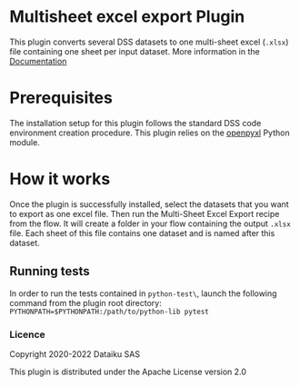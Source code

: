 # Multisheet excel export Plugin

This plugin converts several DSS datasets to one multi-sheet excel (`.xlsx`) file containing one sheet per input dataset.
More information in the [Documentation](https://www.dataiku.com/product/plugins/multisheet-excel-export/)

# Prerequisites

The installation setup for this plugin follows the standard DSS code environment creation procedure.
This plugin relies on the [openpyxl](https://openpyxl.readthedocs.io/en/stable/) Python module.

# How it works

Once the plugin is successfully installed, select the datasets that you want to export as one excel file. 
Then run the Multi-Sheet Excel Export recipe from the flow. 
It will create a folder in your flow containing the output `.xlsx` file. Each sheet of this file contains one dataset and is named after this dataset.
 
## Running tests

In order to run the tests contained in `python-test\`, launch the following command from the plugin root directory: 
`PYTHONPATH=$PYTHONPATH:/path/to/python-lib pytest`


### Licence

Copyright 2020-2022 Dataiku SAS

This plugin is distributed under the Apache License version 2.0
